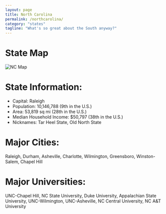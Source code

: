 ```yaml
---
layout: page
title: North Carolina
permalink: /northcarolina/
category: "states"
tagline: "What's so great about the South anyway?"
---
```

# State Map
![NC Map](http://www.nationsonline.org/maps/USA/North_Carolina_map.jpg?raw=true)

# State Information:
  * Capital: Raleigh
  * Population: 10,146,788 (9th in the U.S.)
  * Area: 53,819 sq mi (28th in the U.S.)
  * Median Household Income: $50,797 (38th in the U.S.)
  * Nicknames: Tar Heel State, Old North State

# Major Cities:
Raleigh, Durham, Asheville, Charlotte, Wilmington, Greensboro, Winston-Salem, Chapel Hill

# Major Universities:
UNC-Chapel Hill, NC State University, Duke University, Appalachian State University, UNC-Wilmington, UNC-Asheville, NC Central University, NC A&T University
